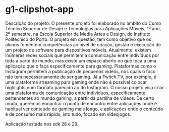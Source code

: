 # g1-clipshot-app

Descrição do projeto:
O presente projeto foi elaborado no âmbito do Curso Técnico Superior de Design e Tecnologias para Aplicações Móveis, 1º ano, 2º semestre, na Escola Superior de Media Artes e Design, do Instituto Politécnico do Porto.
O projeto em questão, tem como objetivo que os alunos fomentem competências ao nível de criação, gestão e execução de um projeto de software para dispositivos móveis.
Atualmente, existem inúmeras redes sociais que permitem a comunicação entre indivíduos por toda a parte do mundo, mas existe um espaço aberto no que toca a uma aplicação que o faça especificamente para gaming. Plataformas como o Instagram permitem a publicação de pequenos vídeos, nos quais o foco não tem necessariamente de ser gaming. Já a Twitch.TV, por exemplo, é uma plataforma streaming para gaming onde não é possível colocar highlights num formato parecido ao do Instagram.
O nosso projeto visa criar uma plataforma de comunicação entre indivíduos, especificamente pertencentes ao mundo gaming, a partir da partilha de vídeos. De certo modo, queremos encontrar o ponto de encontro entre aplicações onde é habitual ver conteúdo de gaming mais longo, e aplicações onde o conteúdo é de consumo mais rápido, isto tudo, focado em videojogos.


Aplicação testada nos sdk 28 e 29.